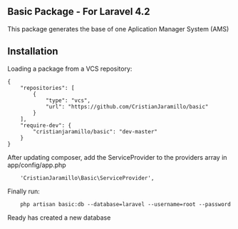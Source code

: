 ## Basic Package - For Laravel 4.2

This package generates the base of one Aplication Manager System (AMS)

## Installation

Loading a package from a VCS repository:

```
{
    "repositories": [
        {
            "type": "vcs",
            "url": "https://github.com/CristianJaramillo/basic"
        }
    ],
    "require-dev": {
    	"cristianjaramillo/basic": "dev-master"
    }
}
```

After updating composer, add the ServiceProvider to the providers array in app/config/app.php

```
	'CristianJaramillo\Basic\ServiceProvider',
```

Finally run:

```
	php artisan basic:db --database=laravel --username=root --password
```

Ready has created a new database
